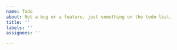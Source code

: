 ```yaml
---
name: Todo
about: Not a bug or a feature, just something on the todo list.
title: ''
labels: ''
assignees: ''

---
```



